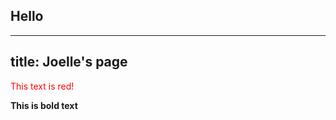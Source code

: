 ## Hello

---
title: Joelle's page
---

<font color="red">This text is red!</font>

**This is bold text**
